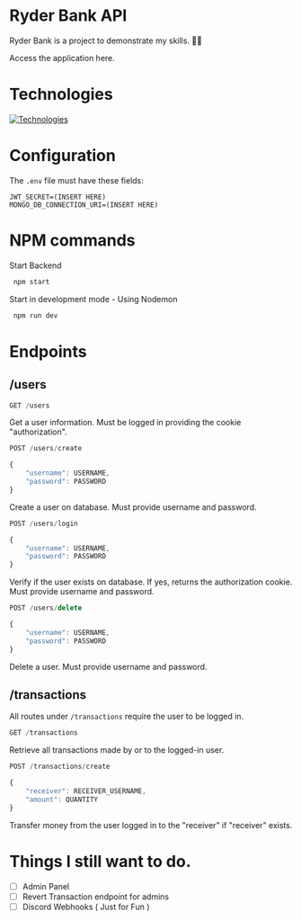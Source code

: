 # Ryder Bank API
Ryder Bank is a project to demonstrate my skills. 🚀✨

Access the application <a>here</a>.

# Technologies

[![Technologies](https://skillicons.dev/icons?i=js,nodejs,express,mongo)](https://skillicons.dev)

# Configuration
The
`.env`
file must have these fields:
```
JWT_SECRET=(INSERT HERE)
MONGO_DB_CONNECTION_URI=(INSERT HERE)
```

# NPM commands
Start Backend
```bash
 npm start
```

Start in development mode - Using Nodemon
```bash
 npm run dev
```
# Endpoints

## /users

```js
GET /users
```
Get a user information. Must be logged in providing the cookie "authorization".

```js
POST /users/create

{
    "username": USERNAME, 
    "password": PASSWORD
}
```
Create a user on database. Must provide username and password.

```js
POST /users/login

{
    "username": USERNAME, 
    "password": PASSWORD
}
```
Verify if the user exists on database. If yes, returns the authorization cookie. Must provide username and password.

```js
POST /users/delete

{
    "username": USERNAME, 
    "password": PASSWORD
}
```
Delete a user. Must provide username and password.

## /transactions

All routes under `/transactions` require the user to be logged in.
```js
GET /transactions
```
Retrieve all transactions made by or to the logged-in user.

```js
POST /transactions/create

{
    "receiver": RECEIVER_USERNAME,
    "amount": QUANTITY
}
```
Transfer money from the user logged in to the "receiver" if "receiver" exists.



# Things I still want to do.
- [ ] Admin Panel
- [ ] Revert Transaction endpoint for admins
- [ ] Discord Webhooks ( Just for Fun )